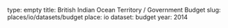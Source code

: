 type: empty
title: British Indian Ocean Territory / Government Budget
slug: places/io/datasets/budget
place: io
dataset: budget
year: 2014
